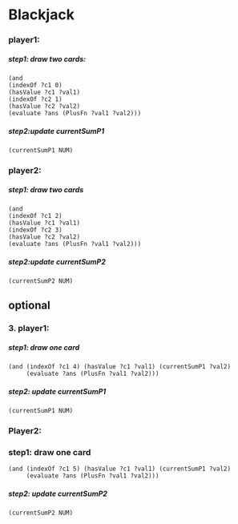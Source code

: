 # Blackjack

### player1:
##### step1: draw two cards:

```
(and 
(indexOf ?c1 0) 
(hasValue ?c1 ?val1) 
(indexOf ?c2 1)
(hasValue ?c2 ?val2) 
(evaluate ?ans (PlusFn ?val1 ?val2)))
```

##### step2:update currentSumP1
```
(currentSumP1 NUM) 
```

### player2: 
##### step1: draw two cards

```
(and 
(indexOf ?c1 2) 
(hasValue ?c1 ?val1) 
(indexOf ?c2 3)
(hasValue ?c2 ?val2) 
(evaluate ?ans (PlusFn ?val1 ?val2)))
```

##### step2:update currentSumP2
```
(currentSumP2 NUM) 
```


## optional  
### 3. player1: 
##### step1: draw one card

```
(and (indexOf ?c1 4) (hasValue ?c1 ?val1) (currentSumP1 ?val2)
     (evaluate ?ans (PlusFn ?val1 ?val2)))
```

##### step2: update currentSumP1
```
(currentSumP1 NUM) 
```

  
### Player2: 
### step1: draw one card
```
(and (indexOf ?c1 5) (hasValue ?c1 ?val1) (currentSumP1 ?val2)
     (evaluate ?ans (PlusFn ?val1 ?val2)))
```

##### step2: update currentSumP2
```
(currentSumP2 NUM) 
```



